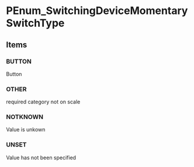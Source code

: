 # PEnum_SwitchingDeviceMomentarySwitchType
<!-- end of short definition -->

## Items

### BUTTON
Button

### OTHER
required category not on scale

### NOTKNOWN
Value is unkown

### UNSET
Value has not been specified
